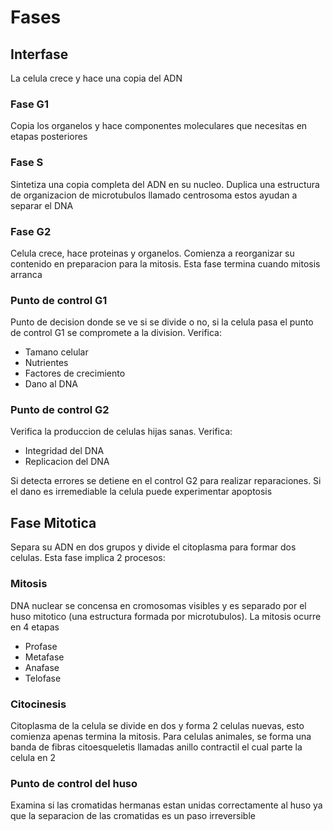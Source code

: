 # Fases

## Interfase

La celula crece y hace una copia del ADN

### Fase G1

Copia los organelos y hace componentes moleculares que necesitas en etapas posteriores

### Fase S

Sintetiza una copia completa del ADN en su nucleo.
Duplica una estructura de organizacion de microtubulos llamado centrosoma estos ayudan a separar el DNA

### Fase G2

Celula crece, hace proteinas y organelos. Comienza a reorganizar su contenido en preparacion para la mitosis. Esta fase termina cuando mitosis arranca

### Punto de control G1
Punto de decision donde se ve si se divide o no, si la celula pasa el punto de control G1 se compromete a la division.
Verifica:
- Tamano celular
- Nutrientes
- Factores de crecimiento
- Dano al DNA

### Punto de control G2
Verifica la produccion de celulas hijas sanas.
Verifica:
- Integridad del DNA
- Replicacion del DNA

Si detecta errores se detiene en el control G2 para realizar reparaciones. Si el dano es irremediable la celula puede experimentar apoptosis


## Fase Mitotica

Separa su ADN en dos grupos y divide el citoplasma para formar dos celulas. Esta fase implica 2 procesos:

### Mitosis

DNA nuclear se concensa en cromosomas visibles y es separado por el huso mitotico (una estructura formada por microtubulos). La mitosis ocurre en 4 etapas
- Profase
- Metafase
- Anafase
- Telofase

### Citocinesis
Citoplasma de la celula se divide en dos y forma 2 celulas nuevas, esto comienza apenas termina la mitosis.
Para celulas animales, se forma una banda de fibras citoesqueletis llamadas anillo contractil el cual parte la celula en 2

### Punto de control del huso
Examina si las cromatidas hermanas estan unidas correctamente al huso ya que la separacion de las cromatidas es un paso irreversible